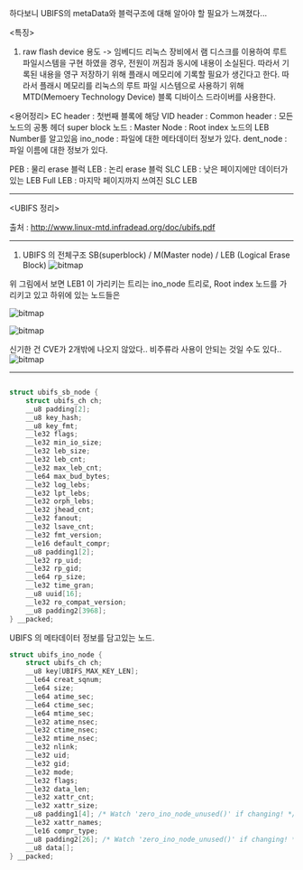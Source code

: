 하다보니 UBIFS의 metaData와 블럭구조에 대해 알아야 할 필요가 느껴졌다...

<특징>
1. raw flash device 용도
-> 임베디드 리눅스 장비에서 램 디스크를 이용하여 루트 파일시스템을 구현 하였을 경우, 전원이 꺼짐과 동시에 내용이 소실된다. 따라서 기록된 내용을 영구 저장하기 위해 플래시 메모리에 기록할 필요가 생긴다고 한다. 따라서 플래시 메모리를 리눅스의 루트 파일 시스템으로 사용하기 위해 MTD(Memoery Technology Device) 블록 디바이스 드라이버를 사용한다.

<용어정리>
EC header : 첫번째 블록에 해당
VID header :
Common header : 모든 노드의 공통 헤더
super block 노드 :
Master Node : Root index 노드의 LEB Number를 알고있음
ino_node : 파일에 대한 메타데이터 정보가 있다.
dent_node : 파일 이름에 대한 정보가 있다.

PEB : 물리 erase 블럭
LEB : 논리 erase 블럭
SLC LEB : 낮은 페이지에만 데이터가 있는 LEB
Full LEB : 마지막 페이지까지 쓰여진 SLC LEB

---

<UBIFS 정리>

출처 : http://www.linux-mtd.infradead.org/doc/ubifs.pdf

---

1. UBIFS 의 전체구조
SB(superblock) / M(Master node) / LEB (Logical Erase Block)
![bitmap](../img/UBIFS/5.png)

위 그림에서 보면 LEB1 이 가리키는 트리는 ino_node 트리로, Root index 노드를 가리키고 있고 하위에 있는 노드들은


![bitmap](../img/UBIFS/1.png)



![bitmap](../img/UBIFS/2.png)


신기한 건 CVE가 2개밖에 나오지 않았다.. 비주류라 사용이 안되는 것일 수도 있다..
![bitmap](../img/UBIFS/3.png)

---




```C

struct ubifs_sb_node {
	struct ubifs_ch ch;
	__u8 padding[2];
	__u8 key_hash;
	__u8 key_fmt;
	__le32 flags;
	__le32 min_io_size;
	__le32 leb_size;
	__le32 leb_cnt;
	__le32 max_leb_cnt;
	__le64 max_bud_bytes;
	__le32 log_lebs;
	__le32 lpt_lebs;
	__le32 orph_lebs;
	__le32 jhead_cnt;
	__le32 fanout;
	__le32 lsave_cnt;
	__le32 fmt_version;
	__le16 default_compr;
	__u8 padding1[2];
	__le32 rp_uid;
	__le32 rp_gid;
	__le64 rp_size;
	__le32 time_gran;
	__u8 uuid[16];
	__le32 ro_compat_version;
	__u8 padding2[3968];
} __packed;

```

UBIFS 의 메타데이터 정보를 담고있는 노드.
```C
struct ubifs_ino_node {
	struct ubifs_ch ch;
	__u8 key[UBIFS_MAX_KEY_LEN];
	__le64 creat_sqnum;
	__le64 size;
	__le64 atime_sec;
	__le64 ctime_sec;
	__le64 mtime_sec;
	__le32 atime_nsec;
	__le32 ctime_nsec;
	__le32 mtime_nsec;
	__le32 nlink;
	__le32 uid;
	__le32 gid;
	__le32 mode;
	__le32 flags;
	__le32 data_len;
	__le32 xattr_cnt;
	__le32 xattr_size;
	__u8 padding1[4]; /* Watch 'zero_ino_node_unused()' if changing! */
	__le32 xattr_names;
	__le16 compr_type;
	__u8 padding2[26]; /* Watch 'zero_ino_node_unused()' if changing! */
	__u8 data[];
} __packed;
```
